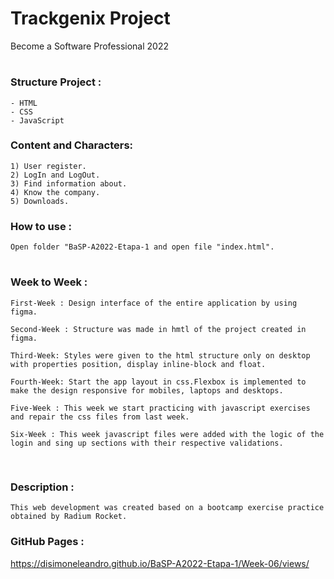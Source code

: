 # **Trackgenix Project**
Become a Software Professional 2022
#

### Structure Project :
```
- HTML
- CSS
- JavaScript
```

### Content and Characters:
```
1) User register.
2) LogIn and LogOut.
3) Find information about.
4) Know the company.
5) Downloads.
```
### How to use :
```
Open folder "BaSP-A2022-Etapa-1 and open file "index.html".
```
#
### Week to Week :
```
First-Week : Design interface of the entire application by using figma.

Second-Week : Structure was made in hmtl of the project created in figma.

Third-Week: Styles were given to the html structure only on desktop with properties position, display inline-block and float.

Fourth-Week: Start the app layout in css.Flexbox is implemented to make the design responsive for mobiles, laptops and desktops.

Five-Week : This week we start practicing with javascript exercises and repair the css files from last week.

Six-Week : This week javascript files were added with the logic of the login and sing up sections with their respective validations.


```
#
### Description :
```
This web development was created based on a bootcamp exercise practice obtained by Radium Rocket.
```
### GitHub Pages :

https://disimoneleandro.github.io/BaSP-A2022-Etapa-1/Week-06/views/
